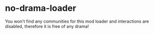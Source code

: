 no-drama-loader
===========
You won't find any communities for this mod loader and interactions are disabled, therefore it is free of any drama!
